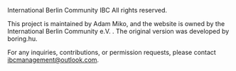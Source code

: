 International Berlin Community IBC
All rights reserved.

This project is maintained by Adam Miko, and the website is owned by the International Berlin Community e.V. . The original version was developed by boring.hu.

For any inquiries, contributions, or permission requests, please contact ibcmanagement@outlook.com.
